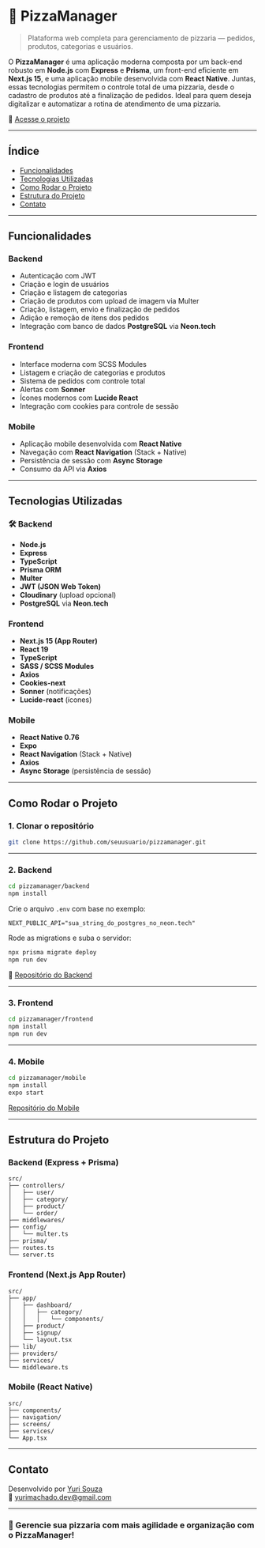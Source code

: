 # 🍕 PizzaManager

> Plataforma web completa para gerenciamento de pizzaria — pedidos, produtos, categorias e usuários.

O **PizzaManager** é uma aplicação moderna composta por um back-end robusto em **Node.js** com **Express** e **Prisma**, um front-end eficiente em **Next.js 15**, e uma aplicação mobile desenvolvida com **React Native**. Juntas, essas tecnologias permitem o controle total de uma pizzaria, desde o cadastro de produtos até a finalização de pedidos. Ideal para quem deseja digitalizar e automatizar a rotina de atendimento de uma pizzaria.

🔗 [Acesse o projeto](https://pizzamanager.vercel.app/)

---

## Índice

- [Funcionalidades](#funcionalidades)
- [Tecnologias Utilizadas](#tecnologias-utilizadas)
- [Como Rodar o Projeto](#como-rodar-o-projeto)
- [Estrutura do Projeto](#estrutura-do-projeto)
- [Contato](#contato)

---

##  Funcionalidades

### Backend

- Autenticação com JWT
- Criação e login de usuários
- Criação e listagem de categorias
- Criação de produtos com upload de imagem via Multer
- Criação, listagem, envio e finalização de pedidos
- Adição e remoção de itens dos pedidos
- Integração com banco de dados **PostgreSQL** via **Neon.tech**

### Frontend

- Interface moderna com SCSS Modules
- Listagem e criação de categorias e produtos
- Sistema de pedidos com controle total
- Alertas com **Sonner**
- Ícones modernos com **Lucide React**
- Integração com cookies para controle de sessão

### Mobile

- Aplicação mobile desenvolvida com **React Native**
- Navegação com **React Navigation** (Stack + Native)
- Persistência de sessão com **Async Storage**
- Consumo da API via **Axios**

---

## Tecnologias Utilizadas

### 🛠 Backend

- **Node.js**
- **Express**
- **TypeScript**
- **Prisma ORM**
- **Multer**
- **JWT (JSON Web Token)**
- **Cloudinary** (upload opcional)
- **PostgreSQL** via **Neon.tech**

### Frontend

- **Next.js 15 (App Router)**
- **React 19**
- **TypeScript**
- **SASS / SCSS Modules**
- **Axios**
- **Cookies-next**
- **Sonner** (notificações)
- **Lucide-react** (ícones)

### Mobile

- **React Native 0.76**
- **Expo**
- **React Navigation** (Stack + Native)
- **Axios**
- **Async Storage** (persistência de sessão)

---

## Como Rodar o Projeto

### 1. Clonar o repositório

```bash
git clone https://github.com/seuusuario/pizzamanager.git
```

---

### 2. Backend

```bash
cd pizzamanager/backend
npm install
```

Crie o arquivo `.env` com base no exemplo:

```env
NEXT_PUBLIC_API="sua_string_do_postgres_no_neon.tech"
```

Rode as migrations e suba o servidor:

```bash
npx prisma migrate deploy
npm run dev
```

🔗 [Repositório do Backend](https://github.com/yurisdevops/pizzamanager-backend)

---

### 3. Frontend

```bash
cd pizzamanager/frontend
npm install
npm run dev
```

---

### 4. Mobile

```bash
cd pizzamanager/mobile
npm install
expo start
```

 [Repositório do Mobile](https://github.com/yurisdevops/pizzamanager-mobile)

---

## Estrutura do Projeto

### Backend (Express + Prisma)

```
src/
├── controllers/
│   ├── user/
│   ├── category/
│   ├── product/
│   └── order/
├── middlewares/
├── config/
│   └── multer.ts
├── prisma/
├── routes.ts
└── server.ts
```

### Frontend (Next.js App Router)

```
src/
├── app/
│   ├── dashboard/
│   │   ├── category/
│   │   │   └── components/
│   ├── product/
│   ├── signup/
│   └── layout.tsx
├── lib/
├── providers/
├── services/
└── middleware.ts
```

### Mobile (React Native)

```
src/
├── components/
├── navigation/
├── screens/
├── services/
└── App.tsx
```

---

## Contato

Desenvolvido por [Yuri Souza](https://github.com/yurisdevops)  
📧 yurimachado.dev@gmail.com

---

### 🍕 Gerencie sua pizzaria com mais agilidade e organização com o **PizzaManager**!


